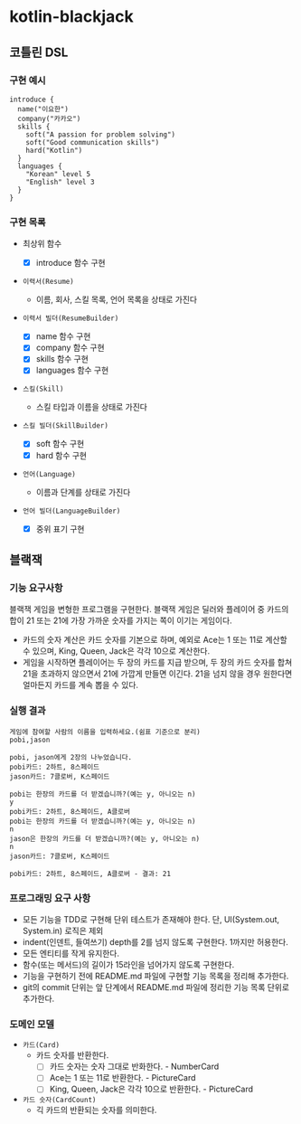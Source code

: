 # kotlin-blackjack

## 코틀린 DSL

### 구현 예시

```text
introduce {
  name("이요한")
  company("카카오")
  skills {
    soft("A passion for problem solving")
    soft("Good communication skills")
    hard("Kotlin")
  }
  languages {
    "Korean" level 5
    "English" level 3
  }
}
```

### 구현 목록

- 최상위 함수
  - [X] introduce 함수 구현
  
- `이력서(Resume)`
  - 이름, 회사, 스킬 목록, 언어 목록을 상태로 가진다

- `이력서 빌더(ResumeBuilder)`
  - [X] name 함수 구현
  - [X] company 함수 구현
  - [X] skills 함수 구현
  - [X] languages 함수 구현

- `스킬(Skill)`
  - 스킬 타입과 이름을 상태로 가진다

- `스킬 빌더(SkillBuilder)`
  - [X] soft 함수 구현
  - [X] hard 함수 구현 

- `언어(Language)`
  - 이름과 단계를 상태로 가진다

- `언어 빌더(LanguageBuilder)`
  - [X] 중위 표기 구현

## 블랙잭

### 기능 요구사항
블랙잭 게임을 변형한 프로그램을 구현한다. 블랙잭 게임은 딜러와 플레이어 중 카드의 합이 21 또는 21에 가장 가까운 숫자를 가지는 쪽이 이기는 게임이다.
- 카드의 숫자 계산은 카드 숫자를 기본으로 하며, 예외로 Ace는 1 또는 11로 계산할 수 있으며, King, Queen, Jack은 각각 10으로 계산한다.
- 게임을 시작하면 플레이어는 두 장의 카드를 지급 받으며, 두 장의 카드 숫자를 합쳐 21을 초과하지 않으면서 21에 가깝게 만들면 이긴다. 21을 넘지 않을 경우 원한다면 얼마든지 카드를 계속 뽑을 수 있다.

### 실행 결과
```text
게임에 참여할 사람의 이름을 입력하세요.(쉼표 기준으로 분리)
pobi,jason

pobi, jason에게 2장의 나누었습니다.
pobi카드: 2하트, 8스페이드
jason카드: 7클로버, K스페이드

pobi는 한장의 카드를 더 받겠습니까?(예는 y, 아니오는 n)
y
pobi카드: 2하트, 8스페이드, A클로버
pobi는 한장의 카드를 더 받겠습니까?(예는 y, 아니오는 n)
n
jason은 한장의 카드를 더 받겠습니까?(예는 y, 아니오는 n)
n
jason카드: 7클로버, K스페이드

pobi카드: 2하트, 8스페이드, A클로버 - 결과: 21
```

### 프로그래밍 요구 사항
- 모든 기능을 TDD로 구현해 단위 테스트가 존재해야 한다. 단, UI(System.out, System.in) 로직은 제외
- indent(인덴트, 들여쓰기) depth를 2를 넘지 않도록 구현한다. 1까지만 허용한다.
- 모든 엔티티를 작게 유지한다.
- 함수(또는 메서드)의 길이가 15라인을 넘어가지 않도록 구현한다.
- 기능을 구현하기 전에 README.md 파일에 구현할 기능 목록을 정리해 추가한다.
- git의 commit 단위는 앞 단계에서 README.md 파일에 정리한 기능 목록 단위로 추가한다.

### 도메인 모델
  
- `카드(Card)`
  - 카드 숫자를 반환한다.
    - [ ] 카드 숫자는 숫자 그대로 반화한다. - NumberCard
    - [ ] Ace는 1 또는 11로 반환한다. - PictureCard
    - [ ] King, Queen, Jack은 각각 10으로 반환한다. - PictureCard

- `카드 숫자(CardCount)`
  - 긱 카드의 반환되는 숫자를 의미한다.
